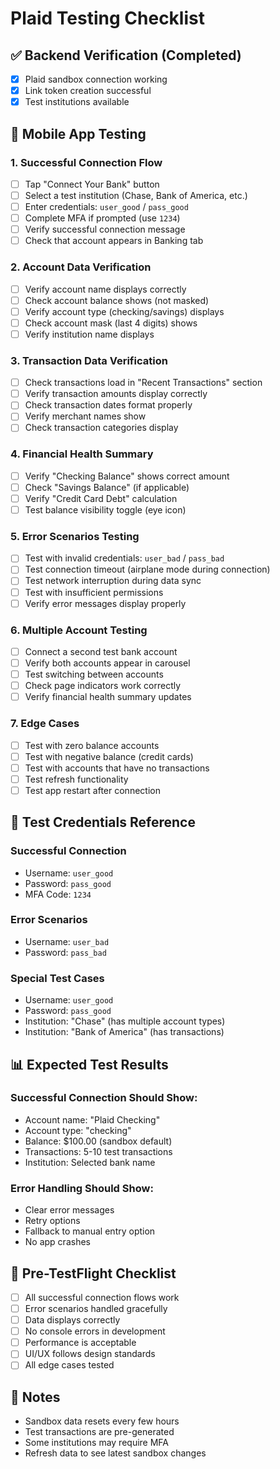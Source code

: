# Plaid Testing Checklist

## ✅ Backend Verification (Completed)
- [x] Plaid sandbox connection working
- [x] Link token creation successful
- [x] Test institutions available

## 📱 Mobile App Testing

### 1. Successful Connection Flow
- [ ] Tap "Connect Your Bank" button
- [ ] Select a test institution (Chase, Bank of America, etc.)
- [ ] Enter credentials: `user_good` / `pass_good`
- [ ] Complete MFA if prompted (use `1234`)
- [ ] Verify successful connection message
- [ ] Check that account appears in Banking tab

### 2. Account Data Verification
- [ ] Verify account name displays correctly
- [ ] Check account balance shows (not masked)
- [ ] Verify account type (checking/savings) displays
- [ ] Check account mask (last 4 digits) shows
- [ ] Verify institution name displays

### 3. Transaction Data Verification
- [ ] Check transactions load in "Recent Transactions" section
- [ ] Verify transaction amounts display correctly
- [ ] Check transaction dates format properly
- [ ] Verify merchant names show
- [ ] Check transaction categories display

### 4. Financial Health Summary
- [ ] Verify "Checking Balance" shows correct amount
- [ ] Check "Savings Balance" (if applicable)
- [ ] Verify "Credit Card Debt" calculation
- [ ] Test balance visibility toggle (eye icon)

### 5. Error Scenarios Testing
- [ ] Test with invalid credentials: `user_bad` / `pass_bad`
- [ ] Test connection timeout (airplane mode during connection)
- [ ] Test network interruption during data sync
- [ ] Test with insufficient permissions
- [ ] Verify error messages display properly

### 6. Multiple Account Testing
- [ ] Connect a second test bank account
- [ ] Verify both accounts appear in carousel
- [ ] Test switching between accounts
- [ ] Check page indicators work correctly
- [ ] Verify financial health summary updates

### 7. Edge Cases
- [ ] Test with zero balance accounts
- [ ] Test with negative balance (credit cards)
- [ ] Test with accounts that have no transactions
- [ ] Test refresh functionality
- [ ] Test app restart after connection

## 🔧 Test Credentials Reference

### Successful Connection
- Username: `user_good`
- Password: `pass_good`
- MFA Code: `1234`

### Error Scenarios
- Username: `user_bad`
- Password: `pass_bad`

### Special Test Cases
- Username: `user_good`
- Password: `pass_good`
- Institution: "Chase" (has multiple account types)
- Institution: "Bank of America" (has transactions)

## 📊 Expected Test Results

### Successful Connection Should Show:
- Account name: "Plaid Checking"
- Account type: "checking"
- Balance: $100.00 (sandbox default)
- Transactions: 5-10 test transactions
- Institution: Selected bank name

### Error Handling Should Show:
- Clear error messages
- Retry options
- Fallback to manual entry option
- No app crashes

## 🚀 Pre-TestFlight Checklist

- [ ] All successful connection flows work
- [ ] Error scenarios handled gracefully
- [ ] Data displays correctly
- [ ] No console errors in development
- [ ] Performance is acceptable
- [ ] UI/UX follows design standards
- [ ] All edge cases tested

## 📝 Notes
- Sandbox data resets every few hours
- Test transactions are pre-generated
- Some institutions may require MFA
- Refresh data to see latest sandbox changes
